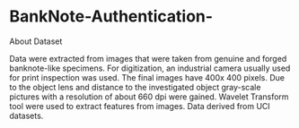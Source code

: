 # BankNote-Authentication-



About Dataset

Data were extracted from images that were taken from genuine and forged banknote-like specimens. For digitization, an industrial camera usually used for print
inspection was used. The final images have 400x 400 pixels. Due to the object lens and distance to the investigated object gray-scale pictures with a resolution
of about 660 dpi were gained. Wavelet Transform tool were used to extract features from images.
Data derived from UCI datasets.
